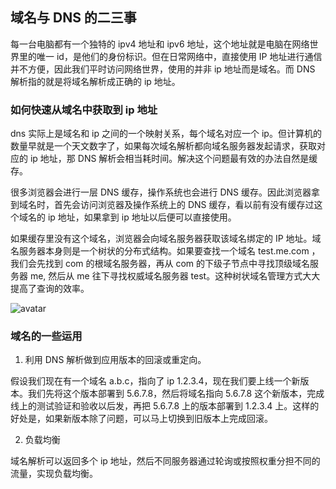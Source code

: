 ## 域名与 DNS 的二三事

每一台电脑都有一个独特的 ipv4 地址和 ipv6 地址，这个地址就是电脑在网络世界里的唯一 id，是他们的身份标识。但在日常网络中，直接使用 IP 地址进行通信并不方便，因此我们平时访问网络世界，使用的并非 ip 地址而是域名。而 DNS 解析指的就是将域名解析成正确的 ip 地址。

### 如何快速从域名中获取到 ip 地址

dns 实际上是域名和 ip 之间的一个映射关系，每个域名对应一个 ip。但计算机的数量早就是一个天文数字了，如果每次域名解析都向域名服务器发起请求，获取对应的 ip 地址，那 DNS 解析会相当耗时间。解决这个问题最有效的办法自然是缓存。

很多浏览器会进行一层 DNS 缓存，操作系统也会进行 DNS 缓存。因此浏览器拿到域名时，首先会访问浏览器及操作系统上的 DNS 缓存，看以前有没有缓存过这个域名的 ip 地址，如果拿到 ip 地址以后便可以直接使用。

如果缓存里没有这个域名，浏览器会向域名服务器获取该域名绑定的 IP 地址。域名服务器本身则是一个树状的分布式结构。如果要查找一个域名 test.me.com ， 我们会先找到 com 的根域名服务器，再从 com 的下级子节点中寻找顶级域名服务器 me, 然后从 me 往下寻找权威域名服务器 test。这种树状域名管理方式大大提高了查询的效率。

![avatar](https://for-wp.obs.cn-south-1.myhuaweicloud.com:443/6b020454987543efdd1cf6ddec784bf2%20%281%29.webp?AccessKeyId=0FBSS4ODLZBACMCPJGBG&Expires=1710697294&Signature=RSk42SOyToRmRDyE6IvU6n4XaVI%3D)

### 域名的一些运用

1. 利用 DNS 解析做到应用版本的回滚或重定向。

假设我们现在有一个域名 a.b.c，指向了 ip 1.2.3.4，现在我们要上线一个新版本。我们先将这个版本部署到 5.6.7.8，然后将域名指向 5.6.7.8 这个新版本，完成线上的测试验证和验收以后发，再把 5.6.7.8 上的版本部署到 1.2.3.4 上。这样的好处是，如果新版本除了问题，可以马上切换到旧版本上完成回滚。

2. 负载均衡

域名解析可以返回多个 ip 地址，然后不同服务器通过轮询或按照权重分担不同的流量，实现负载均衡。
